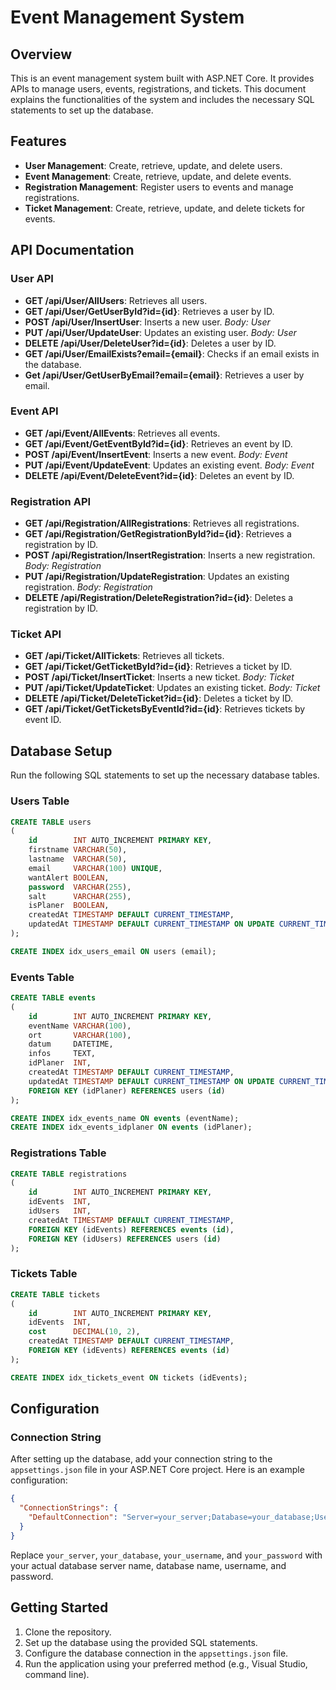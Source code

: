 
# Event Management System

## Overview
This is an event management system built with ASP.NET Core. It provides APIs to manage users, events, registrations, and tickets. This document explains the functionalities of the system and includes the necessary SQL statements to set up the database.

## Features
- **User Management**: Create, retrieve, update, and delete users.
- **Event Management**: Create, retrieve, update, and delete events.
- **Registration Management**: Register users to events and manage registrations.
- **Ticket Management**: Create, retrieve, update, and delete tickets for events.

## API Documentation
### User API
- **GET /api/User/AllUsers**: Retrieves all users.
- **GET /api/User/GetUserById?id={id}**: Retrieves a user by ID.
- **POST /api/User/InsertUser**: Inserts a new user. *Body: User*
- **PUT /api/User/UpdateUser**: Updates an existing user. *Body: User*
- **DELETE /api/User/DeleteUser?id={id}**: Deletes a user by ID.
- **GET /api/User/EmailExists?email={email}**: Checks if an email exists in the database.
- **Get /api/User/GetUserByEmail?email={email}**: Retrieves a user by email.

### Event API
- **GET /api/Event/AllEvents**: Retrieves all events.
- **GET /api/Event/GetEventById?id={id}**: Retrieves an event by ID.
- **POST /api/Event/InsertEvent**: Inserts a new event. *Body: Event*
- **PUT /api/Event/UpdateEvent**: Updates an existing event. *Body: Event*
- **DELETE /api/Event/DeleteEvent?id={id}**: Deletes an event by ID.

### Registration API
- **GET /api/Registration/AllRegistrations**: Retrieves all registrations.
- **GET /api/Registration/GetRegistrationById?id={id}**: Retrieves a registration by ID.
- **POST /api/Registration/InsertRegistration**: Inserts a new registration. *Body: Registration*
- **PUT /api/Registration/UpdateRegistration**: Updates an existing registration. *Body: Registration*
- **DELETE /api/Registration/DeleteRegistration?id={id}**: Deletes a registration by ID.

### Ticket API
- **GET /api/Ticket/AllTickets**: Retrieves all tickets.
- **GET /api/Ticket/GetTicketById?id={id}**: Retrieves a ticket by ID.
- **POST /api/Ticket/InsertTicket**: Inserts a new ticket. *Body: Ticket*
- **PUT /api/Ticket/UpdateTicket**: Updates an existing ticket. *Body: Ticket*
- **DELETE /api/Ticket/DeleteTicket?id={id}**: Deletes a ticket by ID.
- **GET /api/Ticket/GetTicketsByEventId?id={id}**: Retrieves tickets by event ID.

## Database Setup
Run the following SQL statements to set up the necessary database tables.

### Users Table
```sql
CREATE TABLE users
(
    id        INT AUTO_INCREMENT PRIMARY KEY,
    firstname VARCHAR(50),
    lastname  VARCHAR(50),
    email     VARCHAR(100) UNIQUE,
    wantAlert BOOLEAN,
    password  VARCHAR(255),
    salt      VARCHAR(255),
    isPlaner  BOOLEAN,
    createdAt TIMESTAMP DEFAULT CURRENT_TIMESTAMP,
    updatedAt TIMESTAMP DEFAULT CURRENT_TIMESTAMP ON UPDATE CURRENT_TIMESTAMP
);

CREATE INDEX idx_users_email ON users (email);
```

### Events Table
```sql
CREATE TABLE events
(
    id        INT AUTO_INCREMENT PRIMARY KEY,
    eventName VARCHAR(100),
    ort       VARCHAR(100),
    datum     DATETIME,
    infos     TEXT,
    idPlaner  INT,
    createdAt TIMESTAMP DEFAULT CURRENT_TIMESTAMP,
    updatedAt TIMESTAMP DEFAULT CURRENT_TIMESTAMP ON UPDATE CURRENT_TIMESTAMP,
    FOREIGN KEY (idPlaner) REFERENCES users (id)
);

CREATE INDEX idx_events_name ON events (eventName);
CREATE INDEX idx_events_idplaner ON events (idPlaner);
```

### Registrations Table
```sql
CREATE TABLE registrations
(
    id        INT AUTO_INCREMENT PRIMARY KEY,
    idEvents  INT,
    idUsers   INT,
    createdAt TIMESTAMP DEFAULT CURRENT_TIMESTAMP,
    FOREIGN KEY (idEvents) REFERENCES events (id),
    FOREIGN KEY (idUsers) REFERENCES users (id)
);
```

### Tickets Table
```sql
CREATE TABLE tickets
(
    id        INT AUTO_INCREMENT PRIMARY KEY,
    idEvents  INT,
    cost      DECIMAL(10, 2),
    createdAt TIMESTAMP DEFAULT CURRENT_TIMESTAMP,
    FOREIGN KEY (idEvents) REFERENCES events (id)
);

CREATE INDEX idx_tickets_event ON tickets (idEvents);
```

## Configuration
### Connection String
After setting up the database, add your connection string to the `appsettings.json` file in your ASP.NET Core project. Here is an example configuration:

```json
{
  "ConnectionStrings": {
    "DefaultConnection": "Server=your_server;Database=your_database;User Id=your_username;Password=your_password;"
  }
}
```

Replace `your_server`, `your_database`, `your_username`, and `your_password` with your actual database server name, database name, username, and password.

## Getting Started
1. Clone the repository.
2. Set up the database using the provided SQL statements.
3. Configure the database connection in the `appsettings.json` file.
4. Run the application using your preferred method (e.g., Visual Studio, command line).
